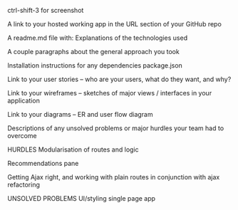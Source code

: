 ctrl-shift-3 for screenshot

A link to your hosted working app in the URL section of your GitHub repo

A readme.md file with:
Explanations of the technologies used

A couple paragraphs about the general approach you took


Installation instructions for any dependencies
package.json

Link to your user stories – who are your users, what do they want, and why?

Link to your wireframes – sketches of major views / interfaces in your application


Link to your diagrams – ER and user flow diagram

Descriptions of any unsolved problems or major hurdles your team had to overcome


HURDLES
Modularisation of routes and logic

Recommendations pane  

Getting Ajax right, and working with plain routes in conjunction with ajax refactoring

UNSOLVED PROBLEMS
UI/styling
single page app
